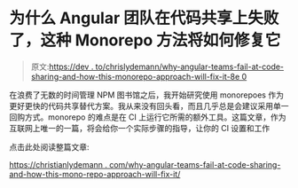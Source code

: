 # 为什么 Angular 团队在代码共享上失败了，这种 Monorepo 方法将如何修复它

> 原文:[https://dev . to/chrislydemann/why-angular-teams-fail-at-code-sharing-and-how-this-monorepo-approach-will-fix-it-8e 0](https://dev.to/chrislydemann/why-angular-teams-fail-at-code-sharing-and-how-this-monorepo-approach-will-fix-it-8e0)

在浪费了无数的时间管理 NPM 图书馆之后，我开始研究使用 monorepoes 作为更好更快的代码共享替代方案。我从来没有回头看，而且几乎总是会建议采用单一回购方式。monorepo 的难点是在 CI 上运行它所需的额外工具。这篇文章，作为互联网上唯一的一篇，将会给你一个实际步骤的指导，让你的 CI 设置和工作

点击此处阅读整篇文章:

[https://christianlydemann . com/why-angular-teams-fail-at-code-sharing-and-how-this-mono-repo-approach-will-fix-it/](https://christianlydemann.com/why-angular-teams-fail-at-code-sharing-and-how-this-mono-repo-approach-will-fix-it/)